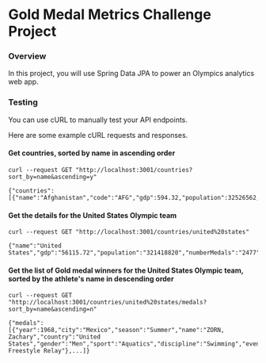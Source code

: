# Gold Medal Metrics Challenge Project

### Overview
In this project, you will use Spring Data JPA to power an Olympics analytics web app.

### Testing
You can use cURL to manually test your API endpoints.

Here are some example cURL requests and responses.

#### Get countries, sorted by name in ascending order 

```shell
curl --request GET "http://localhost:3001/countries?sort_by=name&ascending=y"                                   

{"countries":[{"name":"Afghanistan","code":"AFG","gdp":594.32,"population":32526562,"medals":0},...]}
```

#### Get the details for the United States Olympic team

```shell
curl --request GET "http://localhost:3001/countries/united%20states"                                            

{"name":"United States","gdp":"56115.72","population":"321418820","numberMedals":"2477","numberSummerWins":"2302","percentageTotalSummerWins":"21.957268","yearFirstSummerWin":"1896","numberWinterWins":"175","percentageTotalWinterWins":"9.1098385","yearFirstWinterWin":"1924","numberEventsWonByFemaleAthletes":"747","numberEventsWonByMaleAthletes":"1730"}

```

#### Get the list of Gold medal winners for the United States Olympic team, sorted by the athlete's name in descending order

```shell
curl --request GET "http://localhost:3001/countries/united%20states/medals?sort_by=name&ascending=n"            

{"medals":[{"year":1968,"city":"Mexico","season":"Summer","name":"ZORN, Zachary","country":"United States","gender":"Men","sport":"Aquatics","discipline":"Swimming","event":"4X100M Freestyle Relay"},...]}
```

